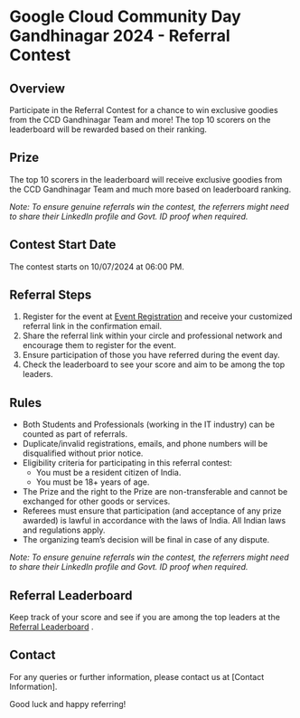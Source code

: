 # Google Cloud Community Day Gandhinagar 2024 - Referral Contest

## Overview

Participate in the Referral Contest for a chance to win exclusive goodies from the CCD Gandhinagar Team and more! The top 10 scorers on the leaderboard will be rewarded based on their ranking.

## Prize

The top 10 scorers in the leaderboard will receive exclusive goodies from the CCD Gandhinagar Team and much more based on leaderboard ranking.

*Note: To ensure genuine referrals win the contest, the referrers might need to share their LinkedIn profile and Govt. ID proof when required.*

## Contest Start Date

The contest starts on 10/07/2024 at 06:00 PM.

## Referral Steps

1. Register for the event at [Event Registration](referral_registration_url) and receive your customized referral link in the confirmation email.
2. Share the referral link within your circle and professional network and encourage them to register for the event.
3. Ensure participation of those you have referred during the event day.
4. Check the leaderboard to see your score and aim to be among the top leaders.

## Rules

- Both Students and Professionals (working in the IT industry) can be counted as part of referrals.
- Duplicate/invalid registrations, emails, and phone numbers will be disqualified without prior notice.
- Eligibility criteria for participating in this referral contest:
  - You must be a resident citizen of India.
  - You must be 18+ years of age.
- The Prize and the right to the Prize are non-transferable and cannot be exchanged for other goods or services.
- Referees must ensure that participation (and acceptance of any prize awarded) is lawful in accordance with the laws of India. All Indian laws and regulations apply.
- The organizing team’s decision will be final in case of any dispute.

*Note: To ensure genuine referrals win the contest, the referrers might need to share their LinkedIn profile and Govt. ID proof when required.*

## Referral Leaderboard

Keep track of your score and see if you are among the top leaders at the [Referral Leaderboard](https://referral.konfhub.com/ccdgn-2024/referral_contest_url_1) .

## Contact

For any queries or further information, please contact us at [Contact Information].

Good luck and happy referring!
